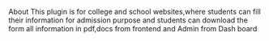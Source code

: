 About
This plugin is for college and school websites,where students can fill their information for admission purpose and students can download the form all information in pdf,docs from frontend and Admin from Dash
board
